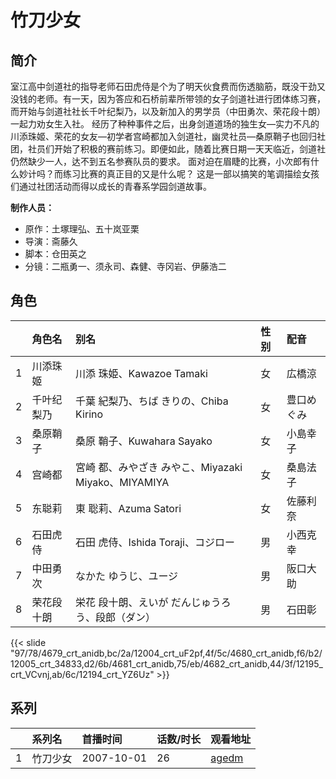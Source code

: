 # 竹刀少女


## 简介

室江高中剑道社的指导老师石田虎侍是个为了明天伙食费而伤透脑筋，既没干劲又没钱的老师。有一天，因为答应和石桥前辈所带领的女子剑道社进行团体练习赛，而开始与剑道社社长千叶纪梨乃，以及新加入的男学员（中田勇次、荣花段十朗）一起力劝女生入社。
经历了种种事件之后，出身剑道道场的独生女—实力不凡的川添珠姬、荣花的女友—初学者宫崎都加入剑道社，幽灵社员—桑原鞘子也回归社团，社员们开始了积极的赛前练习。即便如此，随着比赛日期一天天临近，剑道社仍然缺少一人，达不到五名参赛队员的要求。
面对迫在眉睫的比赛，小次郎有什么妙计吗？而练习比赛的真正目的又是什么呢？
这是一部以搞笑的笔调描绘女孩们通过社团活动而得以成长的青春系学园剑道故事。

**制作人员：**
- 原作：土塚理弘、五十岚亚栗
- 导演：斋藤久
- 脚本：仓田英之
- 分镜：二瓶勇一、须永司、森健、寺冈岩、伊藤浩二

## 角色

|     |   角色名   |   别名  | 性别 |  配音  |
|:--- |:------  |:----      |:---  |:--   |
| 1 | 川添珠姬 | 川添 珠姫、Kawazoe Tamaki | 女 | 広橋涼 |
| 2 | 千叶纪梨乃 | 千葉 紀梨乃、ちば きりの、Chiba Kirino | 女 | 豊口めぐみ |
| 3 | 桑原鞘子 | 桑原 鞘子、Kuwahara Sayako | 女 | 小島幸子 |
| 4 | 宫崎都 | 宮崎 都、みやざき みやこ、Miyazaki Miyako、MIYAMIYA | 女 | 桑島法子 |
| 5 | 东聪莉 | 東 聡莉、Azuma Satori | 女 | 佐藤利奈 |
| 6 | 石田虎侍 | 石田 虎侍、Ishida Toraji、コジロー | 男 | 小西克幸 |
| 7 | 中田勇次 | なかた ゆうじ、ユージ | 男 | 阪口大助 |
| 8 | 荣花段十朗 | 栄花 段十朗、えいが だんじゅうろう、段郎（ダン） | 男 | 石田彰 |

{{< slide "97/78/4679_crt_anidb,bc/2a/12004_crt_uF2pf,4f/5c/4680_crt_anidb,f6/b2/12005_crt_34833,d2/6b/4681_crt_anidb,75/eb/4682_crt_anidb,44/3f/12195_crt_VCvnj,ab/6c/12194_crt_YZ6Uz" >}}

## 系列

|     |   系列名   |   首播时间  | 话数/时长  | 观看地址 |
|:---  |:------    |:----      |:---       |:---  |
| 1 | 竹刀少女 | 2007-10-01 | 26 | [agedm](http://www.agedm.org/play/20070041/1/1)  |



